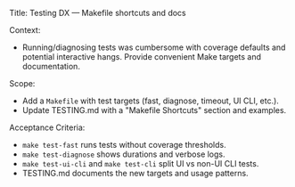 Title: Testing DX — Makefile shortcuts and docs

Context:
- Running/diagnosing tests was cumbersome with coverage defaults and potential
  interactive hangs. Provide convenient Make targets and documentation.

Scope:
- Add a `Makefile` with test targets (fast, diagnose, timeout, UI CLI, etc.).
- Update TESTING.md with a "Makefile Shortcuts" section and examples.

Acceptance Criteria:
- `make test-fast` runs tests without coverage thresholds.
- `make test-diagnose` shows durations and verbose logs.
- `make test-ui-cli` and `make test-cli` split UI vs non-UI CLI tests.
- TESTING.md documents the new targets and usage patterns.

